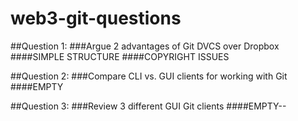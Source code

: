 # web3-git-questions

##Question 1:
###Argue 2 advantages of Git DVCS over Dropbox
####SIMPLE STRUCTURE 
####COPYRIGHT ISSUES

##Question 2:
###Compare CLI vs. GUI clients for working with Git
####EMPTY

##Question 3:
###Review 3 different GUI Git clients
####EMPTY--